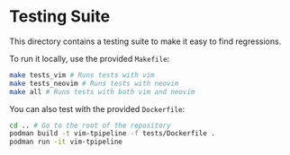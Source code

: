 # Testing Suite

This directory contains a testing suite to make it easy to find regressions.

To run it locally, use the provided `Makefile`:
```bash
make tests_vim # Runs tests with vim
make tests_neovim # Runs tests with neovim
make all # Runs tests with both vim and neovim
```

You can also test with the provided `Dockerfile`:
```bash
cd .. # Go to the root of the repository
podman build -t vim-tpipeline -f tests/Dockerfile .
podman run -it vim-tpipeline
```
